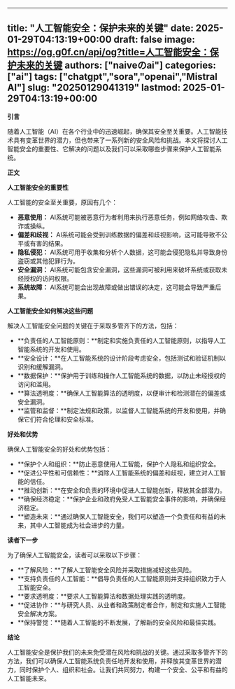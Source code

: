 
---
title: "人工智能安全：保护未来的关键"
date: 2025-01-29T04:13:19+00:00
draft: false
image: https://og.g0f.cn/api/og?title=人工智能安全：保护未来的关键
authors: ["naiveのai"]
categories: ["ai"]
tags: ["chatgpt","sora","openai","Mistral AI"]
slug: "20250129041319"
lastmod: 2025-01-29T04:13:19+00:00
---
**引言**

随着人工智能（AI）在各个行业中的迅速崛起，确保其安全至关重要。人工智能技术具有变革世界的潜力，但也带来了一系列新的安全风险和挑战。本文将探讨人工智能安全的重要性、它解决的问题以及我们可以采取哪些步骤来保护人工智能系统。

**正文**

**人工智能安全的重要性**

人工智能的安全至关重要，原因有几个：

* **恶意使用：** AI系统可能被恶意行为者利用来执行恶意任务，例如网络攻击、欺诈或操纵。
* **偏差和歧视：** AI系统可能会受到训练数据的偏差和歧视影响，这可能导致不公平或有害的结果。
* **隐私侵犯：** AI系统可用于收集和分析个人数据，这可能会侵犯隐私并导致身份盗窃或其他犯罪行为。
* **安全漏洞：** AI系统可能包含安全漏洞，这些漏洞可被利用来破坏系统或获取未经授权的访问权限。
* **系统故障：** AI系统可能会出现故障或做出错误的决定，这可能会导致严重后果。

**人工智能安全如何解决这些问题**

解决人工智能安全问题的关键在于采取多管齐下的方法，包括：

* **负责任的人工智能原则：**制定和实施负责任的人工智能原则，以指导人工智能系统的开发和使用。
* **安全设计：**在人工智能系统的设计阶段考虑安全，包括测试和验证机制以识别和缓解漏洞。
* **数据保护：**保护用于训练和操作人工智能系统的数据，以防止未经授权的访问和滥用。
* **算法透明度：**确保人工智能算法的透明度，以便审计和检测潜在的偏差或安全漏洞。
* **监管和监督：**制定法规和政策，以监督人工智能系统的开发和使用，并确保它们符合伦理和安全标准。

**好处和优势**

确保人工智能安全的好处和优势包括：

* **保护个人和组织：**防止恶意使用人工智能，保护个人隐私和组织安全。
* **促进公平性和可信赖性：**消除人工智能系统的偏差和歧视，建立对人工智能的信任。
* **推动创新：**在安全和负责的环境中促进人工智能创新，释放其全部潜力。
* **确保经济稳定：**保护企业和政府免受人工智能安全事件的影响，并确保经济稳定。
* **塑造未来：**通过确保人工智能安全，我们可以塑造一个负责任和有益的未来，其中人工智能成为社会进步的力量。

**读者下一步**

为了确保人工智能安全，读者可以采取以下步骤：

* **了解风险：**了解人工智能安全风险并采取措施减轻这些风险。
* **支持负责任的人工智能：**倡导负责任的人工智能原则并支持组织致力于人工智能安全。
* **要求透明度：**要求人工智能算法和数据处理实践的透明度。
* **促进协作：**与研究人员、从业者和政策制定者合作，制定和实施人工智能安全解决方案。
* **保持警觉：**随着人工智能的不断发展，了解新的安全风险和最佳实践。

**结论**

人工智能安全是保护我们的未来免受潜在风险和挑战的关键。通过采取多管齐下的方法，我们可以确保人工智能系统负责任地开发和使用，并释放其变革世界的潜力，同时保护个人、组织和社会。让我们共同努力，构建一个安全、公平和有益的人工智能未来。